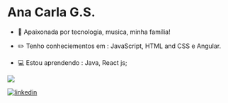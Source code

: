 # Ana Carla G.S.


- :blue_heart: Apaixonada por  tecnologia, musica, minha família!

- :pencil2: Tenho conheciementos em : JavaScript, HTML and CSS e Angular.
- :computer: Estou aprendendo :  Java, React js;



<p>
  <a href= "https://github.com/Anacarlags/github-readme-stats">
    <img src= "https://github-readme-stats.vercel.app/api/top-langs/?username=Anacarlags&layout=compact">
  </a>
</p>

[![linkedin](https://i.ibb.co/GCTcBjk/linkedin2.png)](https://www.linkedin.com/in/ana-carla-gs-lta)
